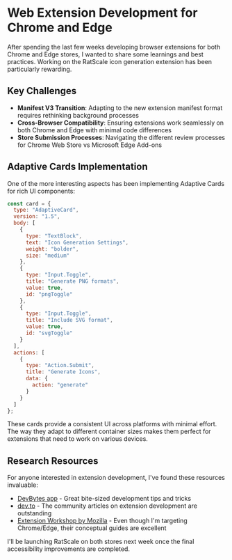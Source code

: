 # Web Extension Development for Chrome and Edge

After spending the last few weeks developing browser extensions for both Chrome and Edge stores, I wanted to share some learnings and best practices. Working on the RatScale icon generation extension has been particularly rewarding.

## Key Challenges

- **Manifest V3 Transition**: Adapting to the new extension manifest format requires rethinking background processes
- **Cross-Browser Compatibility**: Ensuring extensions work seamlessly on both Chrome and Edge with minimal code differences
- **Store Submission Processes**: Navigating the different review processes for Chrome Web Store vs Microsoft Edge Add-ons

## Adaptive Cards Implementation

One of the more interesting aspects has been implementing Adaptive Cards for rich UI components:

```javascript
const card = {
  type: "AdaptiveCard",
  version: "1.5",
  body: [
    {
      type: "TextBlock",
      text: "Icon Generation Settings",
      weight: "bolder",
      size: "medium"
    },
    {
      type: "Input.Toggle",
      title: "Generate PNG formats",
      value: true,
      id: "pngToggle"
    },
    {
      type: "Input.Toggle",
      title: "Include SVG format",
      value: true,
      id: "svgToggle"
    }
  ],
  actions: [
    {
      type: "Action.Submit",
      title: "Generate Icons",
      data: {
        action: "generate"
      }
    }
  ]
};
```

These cards provide a consistent UI across platforms with minimal effort. The way they adapt to different container sizes makes them perfect for extensions that need to work on various devices.

## Research Resources

For anyone interested in extension development, I've found these resources invaluable:

- [DevBytes app](https://devbytes.app) - Great bite-sized development tips and tricks
- [dev.to](https://dev.to) - The community articles on extension development are outstanding
- [Extension Workshop by Mozilla](https://extensionworkshop.com/) - Even though I'm targeting Chrome/Edge, their conceptual guides are excellent

I'll be launching RatScale on both stores next week once the final accessibility improvements are completed. 